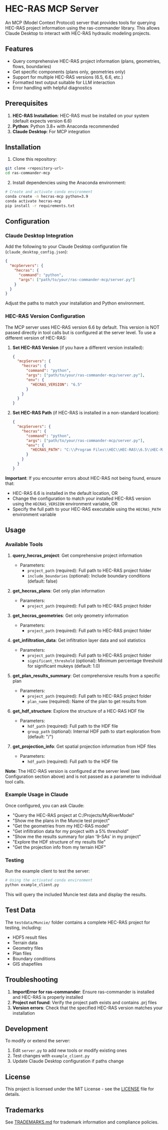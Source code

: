 # HEC-RAS MCP Server

An MCP (Model Context Protocol) server that provides tools for querying HEC-RAS project information using the ras-commander library. This allows Claude Desktop to interact with HEC-RAS hydraulic modeling projects.

## Features

- Query comprehensive HEC-RAS project information (plans, geometries, flows, boundaries)
- Get specific components (plans only, geometries only)
- Support for multiple HEC-RAS versions (6.5, 6.6, etc.)
- Formatted text output suitable for LLM interaction
- Error handling with helpful diagnostics

## Prerequisites

1. **HEC-RAS Installation**: HEC-RAS must be installed on your system (default expects version 6.6)
2. **Python**: Python 3.8+ with Anaconda recommended
3. **Claude Desktop**: For MCP integration

## Installation

1. Clone this repository:
```bash
git clone <repository-url>
cd ras-commander-mcp
```

2. Install dependencies using the Anaconda environment:
```bash
# Create and activate conda environment
conda create -n hecras-mcp python=3.9
conda activate hecras-mcp
pip install -r requirements.txt
```

## Configuration

### Claude Desktop Integration

Add the following to your Claude Desktop configuration file (`claude_desktop_config.json`):

```json
{
  "mcpServers": {
    "hecras": {
      "command": "python",
      "args": ["path/to/your/ras-commander-mcp/server.py"]
    }
  }
}
```

Adjust the paths to match your installation and Python environment.

### HEC-RAS Version Configuration

The MCP server uses HEC-RAS version 6.6 by default. This version is NOT passed directly in tool calls but is configured at the server level. To use a different version of HEC-RAS:

1. **Set HEC-RAS Version** (if you have a different version installed):
   ```json
   {
     "mcpServers": {
       "hecras": {
         "command": "python",
         "args": ["path/to/your/ras-commander-mcp/server.py"],
         "env": {
           "HECRAS_VERSION": "6.5"
         }
       }
     }
   }
   ```

2. **Set HEC-RAS Path** (if HEC-RAS is installed in a non-standard location):
   ```json
   {
     "mcpServers": {
       "hecras": {
         "command": "python",
         "args": ["path/to/your/ras-commander-mcp/server.py"],
         "env": {
           "HECRAS_PATH": "C:\\Program Files\\HEC\\HEC-RAS\\6.5\\HEC-RAS.exe"
         }
       }
     }
   }
   ```

**Important**: If you encounter errors about HEC-RAS not being found, ensure that:
- HEC-RAS 6.6 is installed in the default location, OR
- Change the configuration to match your installed HEC-RAS version using the `HECRAS_VERSION` environment variable, OR
- Specify the full path to your HEC-RAS executable using the `HECRAS_PATH` environment variable

## Usage

### Available Tools

1. **query_hecras_project**: Get comprehensive project information
   - Parameters:
     - `project_path` (required): Full path to HEC-RAS project folder
     - `include_boundaries` (optional): Include boundary conditions (default: false)

2. **get_hecras_plans**: Get only plan information
   - Parameters:
     - `project_path` (required): Full path to HEC-RAS project folder

3. **get_hecras_geometries**: Get only geometry information
   - Parameters:
     - `project_path` (required): Full path to HEC-RAS project folder

4. **get_infiltration_data**: Get infiltration layer data and soil statistics
   - Parameters:
     - `project_path` (required): Full path to HEC-RAS project folder
     - `significant_threshold` (optional): Minimum percentage threshold for significant mukeys (default: 1.0)

5. **get_plan_results_summary**: Get comprehensive results from a specific plan
   - Parameters:
     - `project_path` (required): Full path to HEC-RAS project folder
     - `plan_name` (required): Name of the plan to get results from

6. **get_hdf_structure**: Explore the structure of a HEC-RAS HDF file
   - Parameters:
     - `hdf_path` (required): Full path to the HDF file
     - `group_path` (optional): Internal HDF path to start exploration from (default: "/")

7. **get_projection_info**: Get spatial projection information from HDF files
   - Parameters:
     - `hdf_path` (required): Full path to the HDF file

**Note**: The HEC-RAS version is configured at the server level (see Configuration section above) and is not passed as a parameter to individual tool calls.

### Example Usage in Claude

Once configured, you can ask Claude:

- "Query the HEC-RAS project at C:/Projects/MyRiverModel"
- "Show me the plans in the Muncie test project"
- "Get the geometries from my HEC-RAS model"
- "Get infiltration data for my project with a 5% threshold"
- "Show me the results summary for plan '9-SAs' in my project"
- "Explore the HDF structure of my results file"
- "Get the projection info from my terrain HDF"

### Testing

Run the example client to test the server:

```bash
# Using the activated conda environment
python example_client.py
```

This will query the included Muncie test data and display the results.

## Test Data

The `testdata/Muncie/` folder contains a complete HEC-RAS project for testing, including:
- HDF5 result files
- Terrain data
- Geometry files
- Plan files
- Boundary conditions
- GIS shapefiles

## Troubleshooting

1. **ImportError for ras-commander**: Ensure ras-commander is installed and HEC-RAS is properly installed
2. **Project not found**: Verify the project path exists and contains .prj files
3. **Version errors**: Check that the specified HEC-RAS version matches your installation

## Development

To modify or extend the server:

1. Edit `server.py` to add new tools or modify existing ones
2. Test changes with `example_client.py`
3. Update Claude Desktop configuration if paths change

## License

This project is licensed under the MIT License - see the [LICENSE](LICENSE) file for details.

## Trademarks

See [TRADEMARKS.md](TRADEMARKS.md) for trademark information and compliance policies.